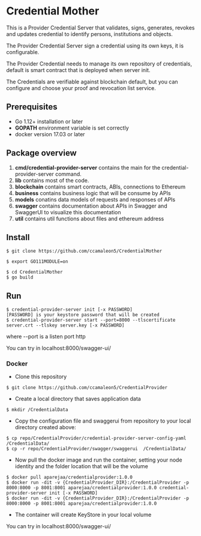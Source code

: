 # Credential Mother

This is a Provider Credential Server that validates, signs, generates, revokes and updates credential to identify persons, institutions and objects.

The Provider Credential Server sign a credential using its own keys, it is configurable.

The Provider Credential needs to manage its own repository of credentials, default is smart contract that is deployed when server init.

The Credentials are verifiable against blockchain default, but you can configure and choose your proof and revocation list service.

## Prerequisites

* Go 1.12+ installation or later
* **GOPATH** environment variable is set correctly
* docker version 17.03 or later

## Package overview

1. **cmd/credential-provider-server** contains the main for the credential-provider-server command.
2. **lib** contains most of the code.
3. **blockchain** contains smart contracts, ABIs, connections to Ethereum
4. **business** contains business logic that will be consume by APIs
5. **models** conatins data models of requests and responses of APIs
6. **swagger** contains documentation about APIs in Swagger and SwaggerUI to visualize this documentation
7. **util** contains util functions about files and ethereum address

## Install

```
$ git clone https://github.com/ccamaleon5/CredentialMother

$ export GO111MODULE=on

$ cd CredentialMother
$ go build
```

## Run

```
$ credential-provider-server init [-x PASSWORD]
[PASSWORD] is your keystore password that will be created
$ credential-provider-server start --port=8000 --tlscertificate server.crt --tlskey server.key [-x PASSWORD]
```

where --port is a listen port http

You can try in localhost:8000/swagger-ui/

### Docker

* Clone this repository

```
$ git clone https://github.com/ccamaleon5/CredentialProvider
```

* Create a local directory that saves application data  

```
$ mkdir /CredentialData
```

* Copy the configuration file and swaggerui from repository to your local directory created above:

```
$ cp repo/CredentialProvider/credential-provider-server-config-yaml /CredentialData/
$ cp -r repo/CredentialProvider/swagger/swaggerui  /CredentialData/ 

```

* Now pull the docker image and run the container, setting your node identity and the folder location that will be the volume 

```
$ docker pull aparejaa/credentialprovider:1.0.0
$ docker run -dit -v {CredentialProvider_DIR}:/CredentialProvider -p 8000:8000 -p 8001:8001 aparejaa/credentialprovider:1.0.0 credential-provider-server init [-x PASSWORD]
$ docker run -dit -v {CredentialProvider_DIR}:/CredentialProvider -p 8000:8000 -p 8001:8001 aparejaa/credentialprovider:1.0.0
```

* The container will create KeyStore in your local volume

You can try in localhost:8000/swagger-ui/